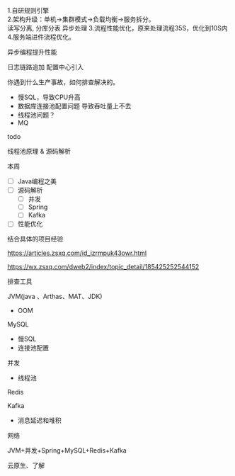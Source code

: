 1.自研规则引擎  
2.架构升级：单机->集群模式->负载均衡->服务拆分。  
  读写分离, 分库分表
  异步处理 
3.流程性能优化，原来处理流程35S，优化到10S内 
4.服务端进件流程优化。


异步编程提升性能

日志链路追加
配置中心引入

你遇到什么生产事故，如何排查解决的。

- 慢SQL，导致CPU升高
- 数据库连接池配置问题 导致吞吐量上不去
- 线程池问题？
- MQ



todo

线程池原理 & 源码解析

本周

- [ ] Java编程之美  
- [ ] 源码解析
  - [ ] 并发
  - [ ] Spring
  - [ ] Kafka
- [ ] 性能优化

结合具体的项目经验

https://articles.zsxq.com/id_izrmpuk43owr.html

https://wx.zsxq.com/dweb2/index/topic_detail/185425252544152





排查工具

JVM(java 、Arthas、MAT、JDK)

- OOM

MySQL

- 慢SQL
- 连接池配置

并发

- 线程池

Redis

Kafka

- 消息延迟和堆积

网络



JVM+并发+Spring+MySQL+Redis+Kafka



云原生、了解
